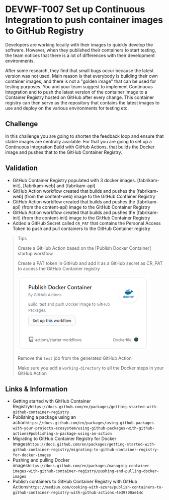 # DEVWF-T007 Set up Continuous Integration to push container images to GitHub Registry

Developers are working locally with their images to quickly develop the software. However, when they published their containers to start testing, the team notices that there is a lot of differences with their development environments. 

After some research, they find that small bugs occur because the latest version was not used. Main reason is that everybody is building their own container images, and there is not a "golden image" that can be used for testing purposes. You and your team suggest to implement Continuous Integration and to push the latest version of the container image to a Container Registry hosted on GitHub after every change. This container registry can then serve as the repository that contains the latest images to use and deploy on the various environments for testing etc.

## Challenge

In this challenge you are going to shorten the feedback loop and ensure that stable images are centrally available. For that you are going to set up a Continuous Integration Build with GitHub Actions, that builds the Docker image and pushes that to the GitHub Container Registry. 

## Validation

* GitHub Container Registry populated with 3 docker images. [fabrikam-init], [fabrikam-web] and [fabrikam-api]
* GitHub Action workflow created that builds and pushes the [fabrikam-web] (from the content-web) image to the GitHub Container Registry
* GitHub Action workflow created that builds and pushes the [fabrikam-api] (from the content-api) image to the GitHub Container Registry
* GitHub Action workflow created that builds and pushes the [fabrikam-init] (from the content-init) image to the GitHub Container Registry
* Added a GitHub Secret called `CR_PAT` that contains the Personal Access Token to push and pull containers to the GitHub Container registry

> Tips
>
> Create a GitHub Action based on the [Publish Docker Container] startup workflow
>
> Create a PAT token in GitHub and add it as a GitHub secret as CR_PAT to access the GitHub Container registry
>
> ![](https://raw.githubusercontent.com/CloudLabsAI-Azure/AIW-DevOps/main/Assets/GithubAction-DockerPublish.png)
>
> Remove the `test` job from the generated GitHub Action
>
> Make sure you add a `working-directory` to all the Docker steps in your GitHub Action

## Links & Information

* Getting started with GitHub Container Registry```https://docs.github.com/en/packages/getting-started-with-github-container-registry```
* Publishing a package using an action```https://docs.github.com/en/packages/using-github-packages-with-your-projects-ecosystem/using-github-packages-with-github-actions#publishing-a-package-using-an-action```
* Migrating to GitHub Container Registry for Docker images```https://docs.github.com/en/packages/getting-started-with-github-container-registry/migrating-to-github-container-registry-for-docker-images```
* Pushing and pulling Docker images```https://docs.github.com/en/packages/managing-container-images-with-github-container-registry/pushing-and-pulling-docker-images```
* Publish containers to GitHub Container Registry with GitHub Actions```https://medium.com/cooking-with-azure/publish-containers-to-github-container-registry-with-github-actions-4e39700ae14c```

